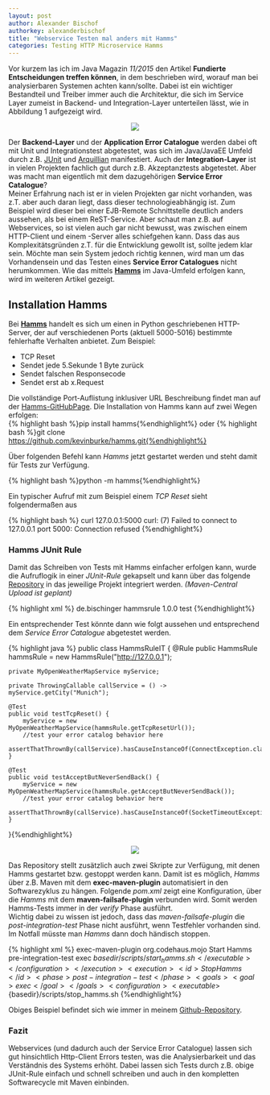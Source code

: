 ```yaml
---
layout: post
author: Alexander Bischof
authorkey: alexanderbischof
title: "Webservice Testen mal anders mit Hamms"
categories: Testing HTTP Microservice Hamms
---
```

Vor kurzem las ich im Java Magazin *11/2015* den Artikel **Fundierte Entscheidungen treffen können**, in dem 
 beschrieben wird, worauf man bei analysierbaren Systemen achten kann/sollte. Dabei ist ein wichtiger Bestandteil und Treiber
 immer auch die Architektur, die sich im Service Layer zumeist in Backend- und Integration-Layer unterteilen lässt, wie in 
 Abbildung 1 aufgezeigt wird.
 
<p align="center"><img src="{{site.baseurl}}/images/2016-01-01-hamms_design.png"/></p>
  
Der **Backend-Layer** und der **Application Error Catalogue** werden dabei oft mit Unit und Integrationstest abgetestet, was sich im 
Java/JavaEE Umfeld durch z.B. [JUnit](www.junit.org) und [Arquillian](www.arquillian.org) manifestiert. Auch der **Integration-Layer**
ist in vielen Projekten fachlich gut durch z.B. Akzeptanztests abgetestet. Aber was macht man eigentlich mit dem dazugehörigen 
**Service Error Catalogue**?   
Meiner Erfahrung nach ist er in vielen Projekten gar nicht vorhanden, was z.T. aber auch daran liegt, dass dieser technologieabhängig ist. 
Zum Beispiel wird dieser bei einer EJB-Remote Schnittstelle deutlich anders aussehen, als bei einem ReST-Service. Aber schaut man z.B. auf
 Webservices, so ist vielen auch gar nicht bewusst, was zwischen einem HTTP-Client und einem -Server alles schiefgehen kann. Dass das
aus Komplexitätsgründen z.T. für die Entwicklung gewollt ist, sollte jedem klar sein. Möchte man sein System jedoch richtig kennen, wird man um
das Vorhandensein und das Testen eines **Service Error Catalogues** nicht herumkommen. Wie das
 mittels [**Hamms**](https://github.com/kevinburke/hamms) im Java-Umfeld erfolgen kann, wird im weiteren Artikel gezeigt.

## Installation Hamms

Bei [**Hamms**](https://github.com/kevinburke/hamms) handelt es sich um einen in Python geschriebenen HTTP-Server, der auf verschiedenen
 Ports (aktuell 5000-5016) bestimmte fehlerhafte Verhalten anbietet. Zum Beispiel: 
 
 - TCP Reset
 - Sendet jede 5.Sekunde 1 Byte zurück
 - Sendet falschen Responsecode
 - Sendet erst ab x.Request

Die vollständige Port-Auflistung inklusiver URL Beschreibung findet man auf der [Hamms-GitHubPage](https://github.com/kevinburke/hamms).
Die Installation von Hamms kann auf zwei Wegen erfolgen:  
{% highlight bash %}pip install hamms{%endhighlight%}
oder 
{% highlight bash %}git clone https://github.com/kevinburke/hamms.git{%endhighlight%}

Über folgenden Befehl kann *Hamms* jetzt gestartet werden und steht damit für Tests zur Verfügung.

{% highlight bash %}python -m hamms{%endhighlight%}

Ein typischer Aufruf mit zum Beispiel einem *TCP Reset* sieht folgendermaßen aus

{% highlight bash %}
curl 127.0.0.1:5000
curl: (7) Failed to connect to 127.0.0.1 port 5000: Connection refused
{%endhighlight%}

### Hamms JUnit Rule

Damit das Schreiben von Tests mit Hamms einfacher erfolgen kann, wurde die Aufruflogik in einer *JUnit-Rule* gekapselt und
kann über das folgende [Repository](https://github.com/AlexBischof/hammsrule) in das jeweilige Projekt integriert werden.
*(Maven-Central Upload ist geplant)*

{% highlight xml %}
<dependency>
    <groupId>de.bischinger</groupId>
    <artifactId>hammsrule</artifactId>
    <version>1.0.0</version>
    <scope>test</scope>
</dependency>
{%endhighlight%}

Ein entsprechender Test könnte dann wie folgt aussehen und entsprechend dem *Service Error Catalogue* abgetestet werden.

{% highlight java %}
public class HammsRuleIT {
    @Rule
    public HammsRule hammsRule = new HammsRule("http://127.0.0.1");

    private MyOpenWeatherMapService myService;

    private ThrowingCallable callService = () -> myService.getCity("Munich");

    @Test
    public void testTcpReset() {
        myService = new MyOpenWeatherMapService(hammsRule.getTcpResetUrl());
        //test your error catalog behavior here
        assertThatThrownBy(callService).hasCauseInstanceOf(ConnectException.class);
    }

    @Test
    public void testAcceptButNeverSendBack() {
        myService = new MyOpenWeatherMapService(hammsRule.getAcceptButNeverSendBack());
        //test your error catalog behavior here
        assertThatThrownBy(callService).hasCauseInstanceOf(SocketTimeoutException.class);
    }
}{%endhighlight%}

<p align="center"><img src="{{site.baseurl}}/images/2016-01-01-hamms.png"/></p>

Das Repository stellt zusätzlich auch zwei Skripte zur Verfügung, mit denen Hamms gestartet bzw. gestoppt werden kann. Damit ist es 
möglich, *Hamms* über z.B. Maven mit dem **exec-maven-plugin** automatisiert in den Softwarezyklus zu hängen. Folgende *pom.xml* zeigt
eine Konfiguration, über die *Hamms* mit dem **maven-failsafe-plugin** verbunden wird. Somit werden Hamms-Tests immer in der *verify* Phase ausführt.   
Wichtig dabei zu wissen ist jedoch, dass das *maven-failsafe-plugin* die *post-integration-test* Phase nicht ausführt, wenn Testfehler vorhanden
sind. Im Notfall müsste man *Hamms* dann doch händisch stoppen.

{% highlight xml %}
<plugin>
    <artifactId>exec-maven-plugin</artifactId>
    <groupId>org.codehaus.mojo</groupId>
    <executions>
        <execution>
            <id>Start Hamms</id>
            <phase>pre-integration-test</phase>
            <goals>
                <goal>exec</goal>
            </goals>
            <configuration>
                <executable>${basedir}/scripts/start_hamms.sh</executable>
            </configuration>
        </execution>
        <execution>
            <id>Stop Hamms</id>
            <phase>post-integration-test</phase>
            <goals>
                <goal>exec</goal>
            </goals>
            <configuration>
                <executable>${basedir}/scripts/stop_hamms.sh</executable>
            </configuration>
        </execution>
    </executions>
</plugin>
{%endhighlight%}

Obiges Beispiel befindet sich wie immer in meinem [Github-Repository](https://github.com/AlexBischof/hammsrule). 

### Fazit

Webservices (und dadurch auch der Service Error Catalogue) lassen sich gut hinsichtlich Http-Client Errors testen, 
was die Analysierbarkeit und das Verständnis des Systems erhöht.
Dabei lassen sich Tests durch z.B. obige JUnit-Rule einfach und schnell schreiben und auch in 
den kompletten Softwarecycle mit Maven einbinden. 